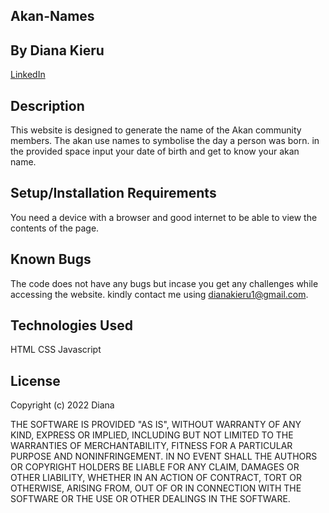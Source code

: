 ## Akan-Names

## By Diana Kieru
<a href ="linkedin.com/in/diana-kieru-a71770227">LinkedIn</a>

## Description
This website is designed to generate the name of the Akan community members. The akan use names to symbolise the day a person was born. in the provided space input your date of birth and get to know your akan name. 
## Setup/Installation Requirements
You need a device with a browser and good internet to be able to view the contents of the page.

## Known Bugs
The code does not have any bugs but incase you get any challenges while accessing the website. kindly contact me using dianakieru1@gmail.com.
## Technologies Used
HTML
CSS
Javascript
## License
Copyright (c) 2022 Diana

THE SOFTWARE IS PROVIDED "AS IS", WITHOUT WARRANTY OF ANY KIND, EXPRESS OR
IMPLIED, INCLUDING BUT NOT LIMITED TO THE WARRANTIES OF MERCHANTABILITY,
FITNESS FOR A PARTICULAR PURPOSE AND NONINFRINGEMENT. IN NO EVENT SHALL THE
AUTHORS OR COPYRIGHT HOLDERS BE LIABLE FOR ANY CLAIM, DAMAGES OR OTHER
LIABILITY, WHETHER IN AN ACTION OF CONTRACT, TORT OR OTHERWISE, ARISING FROM,
OUT OF OR IN CONNECTION WITH THE SOFTWARE OR THE USE OR OTHER DEALINGS IN THE
SOFTWARE.